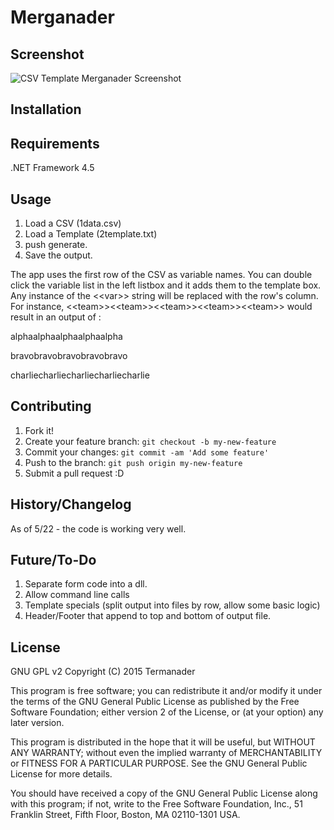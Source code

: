 # Merganader

## Screenshot

![CSV Template Merganader Screenshot](http://i.imgur.com/tbM0y21.jpg)

## Installation


## Requirements
.NET Framework 4.5

## Usage
1. Load a CSV (1data.csv)
2. Load a Template (2template.txt)
3. push generate. 
4. Save the output. 

The app uses the first row of the CSV as variable names.
You can double click the variable list in the left listbox and it adds them to the template box.
Any instance of the &lt;&lt;var&gt;&gt; string will be replaced with the row's column.  
For instance, &lt;&lt;team&gt;&gt;&lt;&lt;team&gt;&gt;&lt;&lt;team&gt;&gt;&lt;&lt;team&gt;&gt;&lt;&lt;team&gt;&gt; would result in an output of :

alphaalphaalphaalphaalpha

bravobravobravobravobravo

charliecharliecharliecharliecharlie


## Contributing

1. Fork it!
2. Create your feature branch: `git checkout -b my-new-feature`
3. Commit your changes: `git commit -am 'Add some feature'`
4. Push to the branch: `git push origin my-new-feature`
5. Submit a pull request :D

## History/Changelog

As of 5/22 - the code is working very well.


## Future/To-Do

1. Separate form code into a dll.
2. Allow command line calls
3. Template specials (split output into files by row, allow some basic logic)
4. Header/Footer that append to top and bottom of output file. 



## License

GNU GPL v2
Copyright (C) 2015 Termanader

This program is free software; you can redistribute it and/or modify
it under the terms of the GNU General Public License as published by
the Free Software Foundation; either version 2 of the License, or
(at your option) any later version.

This program is distributed in the hope that it will be useful,
but WITHOUT ANY WARRANTY; without even the implied warranty of
MERCHANTABILITY or FITNESS FOR A PARTICULAR PURPOSE.  See the
GNU General Public License for more details.

You should have received a copy of the GNU General Public License along
with this program; if not, write to the Free Software Foundation, Inc.,
51 Franklin Street, Fifth Floor, Boston, MA 02110-1301 USA.
